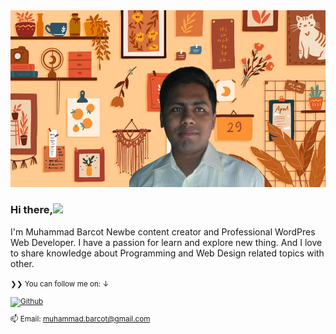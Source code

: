 <a href="https://github.com/devhub7" target="_blank">
<img src="https://raw.githubusercontent.com/devhub7/devhub7/main/banner.png" alt="profile" />
</a>

### Hi there,<img src="https://media.giphy.com/media/hvRJCLFzcasrR4ia7z/giphy.gif" width="30px">

I'm Muhammad Barcot Newbe content creator and Professional WordPres Web Developer. I have a passion for learn and explore new thing. And I love to share knowledge about Programming and Web Design related topics with other. 

</p>

<small>❯❯ You can follow me on: ↓</strong>

[![Github](https://img.shields.io/github/followers/devhub7?style=social&label=Follow)][g]

[y]: https://youtube.com/NotYet
[t]: https://twitter.com/fullstack_de
[g]: https://github.com/devhub7


📫 Email: muhammad.barcot@gmail.com
